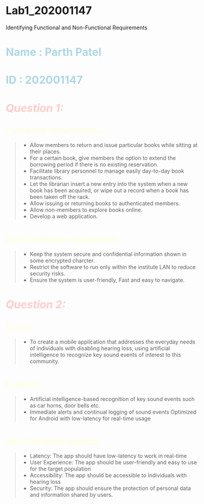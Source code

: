 # Lab1_202001147

Identifying Functional and Non-Functional Requirements
# <font color = "#ADD8E6"> Name : Parth Patel </font>
# <font color = "#ADD8E6"> ID : 202001147 </font>

# <font color="#FFCCCB">***Question 1:***</font>

## <font color="#FFFFE0">Functional requirements: </font>
>- Allow members to return and issue particular books while sitting at their places.
>- For a certain book, give members the option to extend the borrowing period if there is no existing reservation.
>- Facilitate library personnel to manage easily day-to-day book transactions.
>- Let the librarian insert a new entry into the system when a new book has been acquired, or wipe out a record when a book has been taken off the rack.
>- Allow issuing or returning books to authenticated members.
>- Allow non-members to explore books online. 
>- Develop a web application.
#	

## <font color="#FFFFE0">Non-functional requirements: </font>

>- Keep the system secure and confidential information shown in some encrypted charcter.
>- Restrict the software to run only within the institute LAN to reduce security risks.
>-  Ensure the system is user-friendly, Fast and easy to navigate.
#

# <font color="#FFCCCB">***Question 2:***</font>

## <font color="#FFFFE0">Scope: </font>

>- To create a mobile application that addresses the everyday needs of individuals with disabling hearing loss, using artificial intelligence to recognize key sound events of interest to this community.
#

## <font color="#FFFFE0">Feauters: </font>

>- Artificial intelligence-based recognition of key sound events such as car horns, door bells etc.
>- Immediate alerts and continual logging of sound events
Optimized for Android with low-latency for real-time usage
#

## <font color="#FFFFE0">Non-functional aspects: </font>

>- Latency: The app should have low-latency to work in real-time
>- User Experience: The app should be user-friendly and easy to use for the target population 
>- Accessibility: The app should be accessible to individuals with hearing loss
>- Security: The app should ensure the protection of personal data and information shared by users.
#
